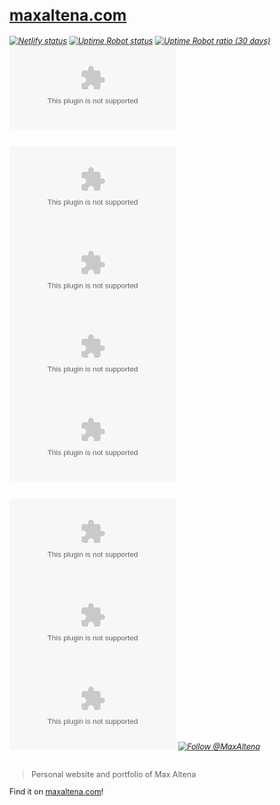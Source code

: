 # [maxaltena.com][link:maxaltena]

###### [![Netlify status][img:netlify-status]][link:netlify-status] [![Uptime Robot status][img:uptimerobot-status]][link:uptimerobot-status] [![Uptime Robot ratio (30 days)][img:uptimerobot-ratio]][link:uptimerobot-status] [![Snyk Vulnerabilities for GitHub Repo][img:snyk]][link:snyk]

###### [![Version][img:github-version]][link:github-version] [![Issues][img:github-issues]][link:github-issues] [![Pull requests][img:github-prs]][link:github-prs] [![License][img:github-license]][link:github-license]

###### [![Watchers][img:watchers]][link:watchers] [![Stars][img:stars]][link:stars] [![Forks][img:forks]][link:forks] [![Follow @MaxAltena][img:follow-me]][link:follow-me]

> Personal website and portfolio of Max Altena

Find it on [maxaltena.com][link:maxaltena]!

[img:netlify-status]: https://img.shields.io/netlify/e388b4af-3e4b-47e0-84a6-e6588356c54f
[link:netlify-status]: https://app.netlify.com/sites/maxaltena/deploys
[img:uptimerobot-status]: https://img.shields.io/uptimerobot/status/m786464602-a83a3336fdbd0bfb1dce0e6e
[img:uptimerobot-ratio]: https://img.shields.io/uptimerobot/ratio/m786464602-a83a3336fdbd0bfb1dce0e6e
[link:uptimerobot-status]: https://status.maxaltena.com/786464605
[img:snyk]: https://img.shields.io/snyk/vulnerabilities/github/MaxAltena/maxaltena.com
[link:snyk]: https://app.snyk.io/org/maxaltena/project/5bc9f54c-cdfe-4470-9564-b2a67cbb64af
[img:github-version]: https://img.shields.io/github/package-json/v/MaxAltena/maxaltena.com
[link:github-version]: https://github.com/MaxAltena/maxaltena.com
[img:github-issues]: https://img.shields.io/github/issues/MaxAltena/maxaltena.com
[link:github-issues]: https://github.com/MaxAltena/maxaltena.com/issues
[img:github-prs]: https://img.shields.io/github/issues-pr/MaxAltena/maxaltena.com
[link:github-prs]: https://github.com/MaxAltena/maxaltena.com/pulls
[img:github-license]: https://img.shields.io/github/license/MaxAltena/maxaltena.com
[link:github-license]: https://github.com/MaxAltena/maxaltena.com/blob/production/LICENSE
[img:watchers]: https://img.shields.io/github/watchers/MaxAltena/maxaltena.com?style=social
[link:watchers]: https://github.com/MaxAltena/maxaltena.com/watchers
[img:stars]: https://img.shields.io/github/stars/MaxAltena/maxaltena.com?style=social
[link:stars]: https://github.com/MaxAltena/maxaltena.com/stargazers
[img:forks]: https://img.shields.io/github/forks/MaxAltena/maxaltena.com?style=social
[link:forks]: https://github.com/MaxAltena/maxaltena.com/forks
[img:follow-me]: https://img.shields.io/github/followers/maxaltena?style=social&label=Follow%20%40MaxAltena
[link:follow-me]: https://github.com/MaxAltena
[link:maxaltena]: https://maxaltena.com/
